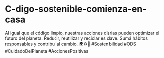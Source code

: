 # C-digo-sostenible-comienza-en-casa
Al igual que el código limpio, nuestras acciones diarias pueden optimizar el futuro del planeta. Reducir, reutilizar y reciclar es clave. Sumá hábitos responsables y contribuí al cambio. 🌍♻️🌱 #Sostenibilidad #ODS #CuidadoDelPlaneta #AccionesPositivas
